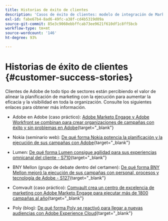 ```yaml
---
title: Historias de éxito de clientes
description: 'Casos de éxito de clientes: modelo de integración de Marketo Engage y Workfront'
exl-id: fabe67b4-8ad6-49fc-a38f-cd4b5319d09a
source-git-commit: 85e3c9060ebbffcab73ee9621f610df1c8ff5bcb
workflow-type: tm+mt
source-wordcount: '146'
ht-degree: 93%

---
```


# Historias de éxito de clientes {#customer-success-stories}

Clientes de Adobe de todo tipo de sectores están percibiendo el valor de alinear la planificación de marketing con la ejecución para aumentar la eficacia y la visibilidad en toda la organización. Consulte los siguientes enlaces para obtener más información.

* Adobe en Adobe (caso práctico): [Adobe Marketo Engage y Adobe Workfront se combinan para crear organizaciones de campañas con éxito y sin problemas en Adobe](https://business.adobe.com/customer-success-stories/adobe-campaign-orchestration-case-study){target="_blank"}

* Nokia (seminario web): [De qué forma Nokia potencia la planificación y la ejecución de sus campañas con Adobe](https://engage.adobe.com/MarWF22Q4WBR-Registration.html){target="_blank"}

* Lumen: [De qué forma Lumen consigue agilidad para sus experiencias omnicanal del cliente - S710](https://business.adobe.com/summit/2022/sessions/how-lumen-drives-agility-for-omnichannel-customer-s710.html){target="_blank"}

* BNY Mellon (grupo de debate dentro del certamen): [De qué forma BNY Mellon mejoró la ejecución de sus campañas con personal, procesos y tecnología de Adobe - S127](https://business.adobe.com/events/experience-makers-live/2022/sessions/how-bny-mellon-improved-campaign-execution-with-pe-s127.html){target="_blank"}

* Comvault (caso práctico): [Comvault crea un centro de excelencia de marketing con Adobe Marketo Engage para ejecutar más de 1800 campañas al año](https://business.adobe.com/customer-success-stories/commvault-case-study){target="_blank"}

* Poly (blog): [De qué forma Poly se reactivó para llegar a nuevas audiencias con Adobe Experience Cloud](https://business.adobe.com/blog/basics/how-poly-shifted-gears-reach-new-audiences-adobe-experience-cloud){target="_blank"}
